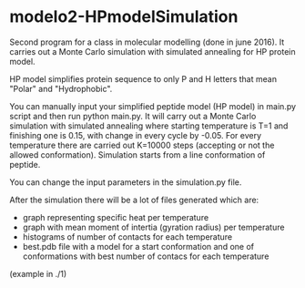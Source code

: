 # modelo2-HPmodelSimulation
Second program for a class in molecular modelling (done in june 2016). It carries out a Monte Carlo simulation with simulated annealing for HP protein model.

HP model simplifies protein sequence to only P and H letters that mean "Polar" and "Hydrophobic".

You can manually input your simplified peptide model (HP model) in main.py script and then run python main.py.
It will carry out a Monte Carlo simulation with simulated annealing where starting temperature is T=1 and finishing one is 0.15, with change in every cycle by -0.05.
For every temperature there are carried out K=10000 steps (accepting or not the allowed conformation).
Simulation starts from a line conformation of peptide.

You can change the input parameters in the simulation.py file.

After the simulation there will be a lot of files generated which are:
* graph representing specific heat per temperature
* graph with mean moment of intertia (gyration radius) per temperature
* histograms of number of contacts for each temperature
* best.pdb file with a model for a start conformation and one of conformations with best number of contacs for each temperature

(example in ./1)
